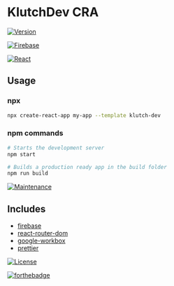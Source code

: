 # KlutchDev CRA

[![Version](https://img.shields.io/npm/v/cra-template-klutch-dev.svg?style=flat-square)](www.npmjs.com/package/cra-template-klutch-dev)

[![Firebase](https://img.shields.io/badge/firebase%20-%23039BE5.svg?&style=for-the-badge&logo=firebase)](https://firebase.com)

[![React](https://img.shields.io/badge/react%20-%2320232a.svg?&style=for-the-badge&logo=react&logoColor=%2361DAFB)](https://reactjs.com)

## Usage

### npx

```sh
npx create-react-app my-app --template klutch-dev
```

### npm commands

```sh
# Starts the development server
npm start

# Builds a production ready app in the build folder
npm run build
```

[![Maintenance](https://img.shields.io/badge/Maintained%3F-yes-green.svg)](https://GitHub.com/Klutchdev/cra-template-klutch-dev/graphs/commit-activity)

## Includes

- [firebase][firebase]
- [react-router-dom][react-router-dom]
- [google-workbox][google-workbox]
- [prettier][prettier]

[![License](https://img.shields.io/github/license/Ileriayo/markdown-badges?style=for-the-badge)](./LICENSE)

[![forthebadge](https://forthebadge.com/images/badges/powered-by-netflix.svg)](www.npmjs.com/package/cra-template-klutch-dev)

<!-- prettier-ignore-start -->

[npm]: https://www.npmjs.com/
[node]: https://nodejs.org
[package]: https://www.npmjs.com/package/cra-template-klutch-dev
[react-router-dom]: https://reactrouter.com/web/guides/quick-start
[firebase]: https://firebase.com
[prettier]: https://prettier.io/docs/en/index.html
[react-firebase-hooks]: https://github.com/CSFrequency/react-firebase-hooks
[google-workbox]: https://developers.google.com/web/tools/workbox
[forthebadge]: https://forthebadge.com/images/badges/powered-by-netflix.svg
